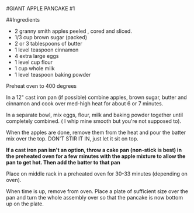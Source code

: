 #GIANT APPLE PANCAKE #1

##Ingredients

* 2 granny smith apples peeled , cored and sliced. 
* 1/3 cup brown sugar (packed)
* 2 or 3 tablespoons of butter
* 1 level teaspoon cinnamon
* 4 extra large eggs
* 1 level cup flour
* 1 cup whole milk
* 1 level teaspoon baking powder 

Preheat oven to 400 degrees 

In a 12" cast iron pan (if possible) combine apples, brown sugar, butter and cinnamon and cook over med-high heat for about 6 or 7 minutes. 

In a separate bowl, mix eggs, flour, milk and baking powder together until completely combined. ( I whip mine smooth but you're not supposed to). 

When the apples are done, remove them from the heat and pour the batter mix over the top. DON'T STIR IT IN, just let it sit on top. 

**If a cast iron pan isn't an option, throw a cake pan (non-stick is best) in the preheated oven for a few minutes with the apple mixture to allow the pan to get hot. Then add the batter to that pan** 

Place on middle rack in a preheated oven for 30-33 minutes (depending on oven). 

When time is up, remove from oven. Place a plate of sufficient size over the pan and turn the whole assembly over so that the pancake is now bottom up on the plate.
